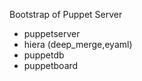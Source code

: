 Bootstrap of Puppet Server
  - puppetserver
  - hiera (deep_merge,eyaml)
  - puppetdb
  - puppetboard
